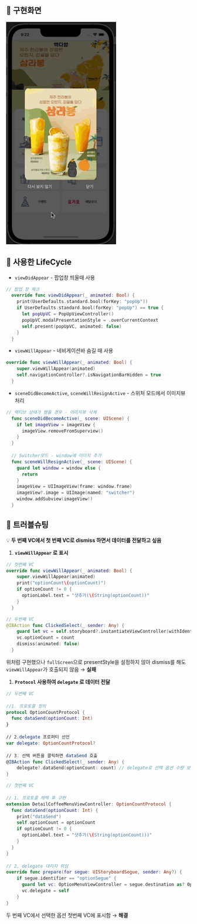 ## 📌 구현화면
<img width="300" src="/gif/week2.gif">

## 📌 사용한 LifeCycle

- `viewDidAppear` - 팝업창 띄울때 사용

```swift
// 팝업 창 체크
  override func viewDidAppear(_ animated: Bool) {
    print(UserDefaults.standard.bool(forKey: "popUp"))
    if UserDefaults.standard.bool(forKey: "popUp") == true {
      let popUpVC = PopUpViewController()
      popUpVC.modalPresentationStyle = .overCurrentContext
      self.present(popUpVC, animated: false)
    }
  }
```

- `viewWillAppear` - 네비게이션바 숨길 때 사용

```swift
override func viewWillAppear(_ animated: Bool) {
    super.viewWillAppear(animated)
    self.navigationController?.isNavigationBarHidden = true
  }
```

- `sceneDidBecomeActive`, `sceneWillResignActive` - 스위처 모드에서 이미지뷰 처리

```swift
// 액티브 상태가 됐을 경우 - 이미지뷰 삭제
  func sceneDidBecomeActive(_ scene: UIScene) {
    if let imageView = imageView {
      imageView.removeFromSuperview()
    }
  }

  // Switcher모드 - window에 이미지 추가
  func sceneWillResignActive(_ scene: UIScene) {
    guard let window = window else {
      return
    }
    imageView = UIImageView(frame: window.frame)
    imageView?.image = UIImage(named: "switcher")
    window.addSubview(imageView!)
  }
```

## 📌 트러블슈팅

💡 **두 번째 VC에서 첫 번째 VC로 dismiss 하면서 데이터를 전달하고 싶음**

1. **`viewWillAppear` 로 표시**

```swift
// 첫번째 VC
override func viewWillAppear(_ animated: Bool) {
    super.viewWillAppear(animated)
    print("optionCount\(optionCount)")
    if optionCount != 0 {
      optionLabel.text = "샷추가(\(String(optionCount))"
    }
  }
```

```swift
// 두번째 VC
@IBAction func ClickedSelect(_ sender: Any) {
    guard let vc = self.storyboard?.instantiateViewController(withIdentifier: "detailCoffeeMenu") as? DetailCoffeeMenuViewController else { return }
    vc.optionCount = count
    dismiss(animated: false)
  }
```
위처럼 구현했으나 `fullScreen`으로 presentStyle을 설정하지 않아 dismiss를 해도 `viewWillAppear`가 호출되지 않음 → **실패**

1. **`Protocol` 사용하여 `delegate` 로 데이터 전달**

```swift
// 두번째 VC

//1. 프로토콜 정의
protocol OptionCountProtocol {
  func dataSend(optionCount: Int)
}

// 2.delegate 프로퍼티 선언
var delegate: OptionCountProtocol?

// 3. 선택 버튼을 클릭하면 dataSend 호출
@IBAction func ClickedSelect(_ sender: Any) {
    delegate?.dataSend(optionCount: count) // delegate로 선택 옵션 수량 보냄
}
```

```swift
// 첫번째 VC

// 1. 프로토콜 채택 후 구현
extension DetailCoffeeMenuViewController: OptionCountProtocol {
  func dataSend(optionCount: Int) {
    print("dataSend")
    self.optionCount = optionCount
    if optionCount != 0 {
      optionLabel.text = "샷추가(\(String(optionCount)))"
    }
  }
}

// 2. delegate 대리자 위임
override func prepare(for segue: UIStoryboardSegue, sender: Any?) {
    if segue.identifier == "optionSegue" {
      guard let vc: OptionMenuViewController = segue.destination as? OptionMenuViewController else { return }
      vc.delegate = self
    }
}
```
두 번째 VC에서 선택한 옵션 첫번째 VC에 표시함 → **해결**
